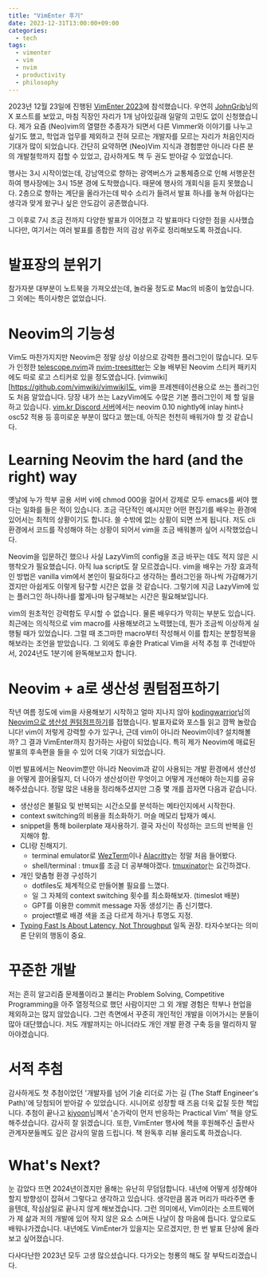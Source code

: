 ```yaml
---
title: "VimEnter 후기"
date: 2023-12-31T13:00:00+09:00
categories:
  - tech
tags:
  - vimenter
  - vim
  - nvim
  - productivity
  - philosophy
---
```


2023년 12월 23일에 진행된 [VimEnter 2023](https://event-us.kr/vim/event/74978)에 참석했습니다. 우연히 [JohnGrib](https://johngrib.github.io/)님의 X 포스트를 보았고, 마침 직장인 자리가 1개 남아있길래 일말의 고민도 없이 신청했습니다. 제가 요즘 (Neo)vim의 열렬한 추종자가 되면서 다른 Vimmer와 이야기를 나누고 싶기도 했고, 학업과 업무를 제외하고 전혀 모르는 개발자를 모르는 자리가 처음인지라 기대가 많이 되었습니다. 간단히 요약하면 (Neo)Vim 지식과 경험뿐만 아니라 다른 분의 개발철학까지 접할 수 있었고, 감사하게도 책 두 권도 받아갈 수 있었습니다.

행사는 3시 시작이었는데, 강남역으로 향하는 광역버스가 교통체증으로 인해 서행운전하여 행사장에는 3시 15분 경에 도착했습니다. 때문에 행사의 개회식을 듣지 못했습니다. 2층으로 향하는 계단을 올라가는데 박수 소리가 들려서 발표 하나를 놓쳐 아쉽다는 생각과 맞게 왔구나 싶은 안도감이 공존했습니다.

그 이후로 7시 조금 전까지 다양한 발표가 이어졌고 각 발표마다 다양한 점을 시사했습니다만, 여기서는 여러 발표를 종합한 저의 감상 위주로 정리해보도록 하겠습니다.

# 발표장의 분위기
참가자분 대부분이 노트북을 가져오셨는데, 놀라울 정도로 Mac의 비중이 높았습니다. 그 외에는 특이사항은 없었습니다.

# Neovim의 기능성
Vim도 마찬가지지만 Neovim은 정말 상상 이상으로 강력한 플러그인이 많습니다. 모두가 인정한 [telescope.nvim](https://github.com/nvim-telescope/telescope.nvim)과 [nvim-treesitter](https://github.com/nvim-treesitter/nvim-treesitter)는 오늘 배부된 Neovim 스티커 패키지에도 따로 로고 스티커로 있을 정도였습니다. [vimwiki][https://github.com/vimwiki/vimwiki]도, vim을 프레젠테이션용으로 쓰는 플러그인도 처음 알았습니다. 당장 내가 쓰는 LazyVim에도 수많은 기본 플러그인이 제 할 일을 하고 있습니다. [vim.kr Discord 서버](https://vim.kr/)에서는 neovim 0.10 nightly에 inlay hint나 osc52 적용 등 흥미로운 부분이 많다고 했는데, 아직은 천천히 배워가야 할 것 같습니다.

# Learning Neovim the hard (and the right) way
옛날에 누가 학부 공용 서버 vi에 chmod 000을 걸어서 강제로 모두 emacs를 써야 했다는 일화를 들은 적이 있습니다. 조금 극단적인 예시지만 어떤 편집기를 배우는 환경에 있어서는 최적의 상황이기도 합니다. 쓸 수밖에 없는 상황이 되면 쓰게 됩니다. 저도 cli 환경에서 코드를 작성해야 하는 상황이 되어서 vim을 조금 배워볼까 싶어 시작했었습니다.

Neovim을 입문하긴 했으나 사실 LazyVim의 config을 조금 바꾸는 데도 적지 않은 시행착오가 필요했습니다. 아직 lua script도 잘 모르겠습니다. vim을 배우는 가장 효과적인 방법은 vanilla vim에서 본인이 필요하다고 생각하는 플러그인을 하나씩 가감해가기겠지만 아쉽게도 이렇게 탐구할 시간은 없을 것 같습니다. 그렇기에 지금 LazyVim에 있는 플러그인 하나하나를 짧게나마 탐구해보는 시간은 필요해보입니다.

vim의 원초적인 강력함도 무시할 수 없습니다. 물론 배우다가 막히는 부분도 있습니다. 최근에는 의식적으로 vim macro를 사용해보려고 노력했는데, 뭔가 조금씩 이상하게 실행될 때가 있었습니다. 그럴 때 조그마한 macro부터 작성해서 이를 합치는 분할정복을 해보라는 조언을 받았습니다. 그 외에도 후술한 Pratical Vim을 서적 추첨 후 건네받아서, 2024년도 1분기에 완독해보고자 합니다.

# Neovim + a로 생산성 퀀텀점프하기
작년 여름 정도에 vim을 사용해보기 시작하고 얼마 지나지 않아 [kodingwarrior](https://kodingwarrior.github.io/)님의 [Neovim으로 생산성 퀀텀점프하기](https://kodingwarrior.github.io/wiki/appendix/excelcon-2nd/)를 접했습니다. 발표자료와 포스틀 읽고 깜짝 놀랐습니다! vim이 저렇게 강력할 수가 있구나, 근데 vim이 아니라 Neovim이네? 설치해볼까? 그 결과 VimEnter까지 참가하는 사람이 되었습니다. 특히 제가 Neovim에 매료된 발표의 후속편을 들을 수 있어 더욱 기대가 되었습니다.

이번 발표에서는 Neovim뿐만 아니라 Neovim과 같이 사용되는 개발 환경에서 생산성을 어떻게 끌어올릴지, 더 나아가 생산성이란 무엇이고 어떻게 개선해야 하는지를 공유해주셨습니다. 정말 많은 내용을 정리해주셨지만 그중 몇 개를 꼽자면 다음과 같습니다.

- 생산성은 불필요 및 반복되는 시간소모를 분석하는 메타인지에서 시작한다.
- context switching의 비용을 최소화하기. 머슬 메모리 탑재가 예시.
- snippet을 통해 boilerplate 재사용하기. 결국 자신이 작성하는 코드의 반복을 인지해야 함.
- CLI랑 친해지기.
  - terminal emulator로 [WezTerm](https://wezfurlong.org/wezterm/index.html)이나 [Alacritty](https://alacritty.org/)는 정말 처음 들어봤다.
  - shell/terminal : tmux를 조금 더 공부해야겠다. [tmuxinator](https://github.com/tmuxinator/tmuxinator)는 요긴하겠다.
- 개인 맞춤형 환경 구성하기
  - dotfiles도 체계적으로 만들어볼 필요를 느꼈다.
  - 일 그 자체의 context switching 횟수를 최소화해보자. (timeslot 배분)
  - GPT를 이용한 commit message 자동 생성기는 좀 신기했다.
  - project별로 배경 색을 조금 다르게 하거나 투명도 지정.
- [Typing Fast Is About Latency, Not Throughput](https://two-wrongs.com/typing-fast-is-about-latency-not-throughput) 일독 권장. 타자수보다는 의미론 단위의 행동이 중요.

# 꾸준한 개발
저는 흔히 알고리즘 문제풀이라고 불리는 Problem Solving, Competitive Programming을 아주 열정적으로 했던 사람이지만 그 외 개발 경험은 학부나 현업을 제외하고는 많지 않았습니다. 그런 측면에서 꾸준히 개인적인 개발을 이어가시는 분들이 많아 대단했습니다. 저도 개발까지는 아니더라도 개인 개발 환경 구축 등을 멀리하지 말아야겠습니다.

# 서적 추첨
감사하게도 첫 추첨이었던 '개발자를 넘어 기술 리더로 가는 길 (The Staff Engineer's Path)'에 당첨되어 받아갈 수 있었습니다. 시니어로 성장할 때 즈음 더욱 값질 듯한 책입니다. 추첨이 끝나고 [kiyoon](https://github.com/kiyoon)님께서 '손가락이 먼저 반응하는 Practical Vim' 책을 양도해주셨습니다. 감사히 잘 읽겠습니다. 또한, VimEnter 행사에 책을 후원해주신 출판사 관계자분들께도 깊은 감사의 말씀 드립니다. 책 완독후 리뷰 올리도록 하겠습니다.

# What's Next?
눈 감았다 뜨면 2024년이겠지만 올해는 유난히 무덤덤합니다. 내년에 어떻게 성장해야할지 방향성이 잡혀서 그렇다고 생각하고 있습니다. 생각만큼 몸과 머리가 따라주면 좋을텐데, 작심삼일로 끝나지 않게 해보겠습니다. 그런 의미에서, Vim이라는 소프트웨어가 제 삶과 저의 개발에 있어 작지 않은 요소 스며든 나날이 참 마음에 듭니다. 앞으로도 배워나가겠습니다. 내년에도 VimEnter가 있을지는 모르겠지만, 한 번 발표 단상에 올라보고 싶어졌습니다.

다사다난한 2023년 모두 고생 많으셨습니다. 다가오는 청룡의 해도 잘 부탁드리겠습니다.

